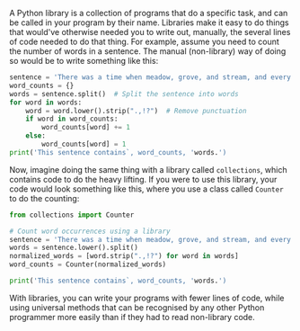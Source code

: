 A Python library is a collection of programs that do a specific task, and can be called in your program by their name. Libraries make it easy to do things that would've otherwise needed you to write out, manually, the several lines of code needed to do that thing. For example, assume you need to count the number of words in a sentence. The manual (non-library) way of doing so would be to write something like this:

```python
sentence = 'There was a time when meadow, grove, and stream, and every common sight to me did seem apparelled in celestial light.'
word_counts = {}
words = sentence.split()  # Split the sentence into words
for word in words:
    word = word.lower().strip(".,!?")  # Remove punctuation
    if word in word_counts:
        word_counts[word] += 1
    else:
        word_counts[word] = 1
print('This sentence contains`, word_counts, 'words.')

```

Now, imagine doing the same thing with a library called `collections`, which contains code to do the heavy lifting. If you were to use this library, your code would look something like this, where you use a class called `Counter` to do the counting:

```python
from collections import Counter

# Count word occurrences using a library
sentence = 'There was a time when meadow, grove, and stream, and every common sight to me did seem apparelled in celestial light.'
words = sentence.lower().split()
normalized_words = [word.strip(".,!?") for word in words]
word_counts = Counter(normalized_words)

print('This sentence contains`, word_counts, 'words.')

```

With libraries, you can write your programs with fewer lines of code, while using universal methods that can be recognised by any other Python programmer more easily than if they had to read non-library code.